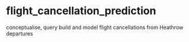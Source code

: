 # flight_cancellation_prediction
conceptualise, query build and model flight cancellations from Heathrow departures
